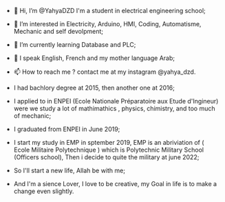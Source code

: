 - 👋 Hi, I’m @YahyaDZD I'm a student in electrical engineering school;
- 👀 I’m interested in Electricity, Arduino, HMI, Coding, Automatisme, Mechanic and self devolpment;
- 🌱 I’m currently learning Database and PLC;
- 💞️ I speak English, French and my mother language Arab;
- 📫 How to reach me ? contact me at my instagram @yahya_dzd.

- I had bachlory degree at 2015, then another one at 2016;
- I applied to in ENPEI (Ecole Nationale Préparatoire aux Etude d'Ingineur) were we study a lot of mathimathics , physics, chimistry, and too much of mechanic;
- I graduated from ENPEI in June 2019;
- I start my study in EMP in sptember 2019, EMP is an abriviation of ( Ecole Militaire Polytechnique ) which is Polytechnic Military School (Officers school), Then i decide to quite the military at june 2022;
- So I'll start a new life, Allah be with me;
- And I'm a sience Lover, I love to be creative, my Goal in life is to make a change even slightly.

<!---
YahyaDZD/YahyaDZD is a ✨ special ✨ repository because its `README.md` (this file) appears on your GitHub profile.
You can click the Preview link to take a look at your changes.
--->
